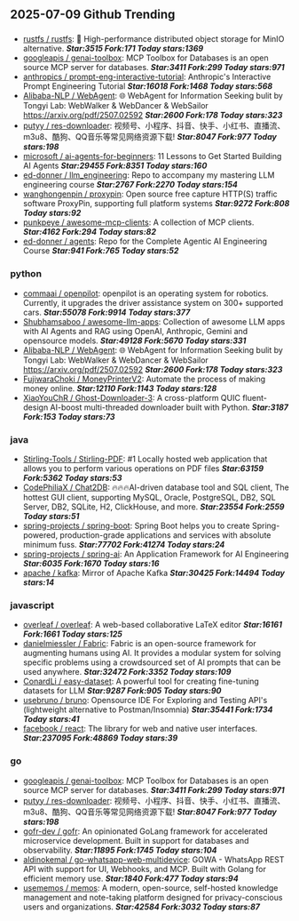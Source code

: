 ## 2025-07-09 Github Trending

### 
* [rustfs / rustfs](https://github.com/rustfs/rustfs): 🚀 High-performance distributed object storage for MinIO alternative. ***Star:3515 Fork:171 Today stars:1369***
* [googleapis / genai-toolbox](https://github.com/googleapis/genai-toolbox): MCP Toolbox for Databases is an open source MCP server for databases. ***Star:3411 Fork:299 Today stars:971***
* [anthropics / prompt-eng-interactive-tutorial](https://github.com/anthropics/prompt-eng-interactive-tutorial): Anthropic's Interactive Prompt Engineering Tutorial ***Star:16018 Fork:1468 Today stars:568***
* [Alibaba-NLP / WebAgent](https://github.com/Alibaba-NLP/WebAgent): 🌐 WebAgent for Information Seeking bulit by Tongyi Lab: WebWalker & WebDancer & WebSailor https://arxiv.org/pdf/2507.02592 ***Star:2600 Fork:178 Today stars:323***
* [putyy / res-downloader](https://github.com/putyy/res-downloader): 视频号、小程序、抖音、快手、小红书、直播流、m3u8、酷狗、QQ音乐等常见网络资源下载! ***Star:8047 Fork:977 Today stars:198***
* [microsoft / ai-agents-for-beginners](https://github.com/microsoft/ai-agents-for-beginners): 11 Lessons to Get Started Building AI Agents ***Star:29455 Fork:8351 Today stars:160***
* [ed-donner / llm_engineering](https://github.com/ed-donner/llm_engineering): Repo to accompany my mastering LLM engineering course ***Star:2767 Fork:2270 Today stars:154***
* [wanghongenpin / proxypin](https://github.com/wanghongenpin/proxypin): Open source free capture HTTP(S) traffic software ProxyPin, supporting full platform systems ***Star:9272 Fork:808 Today stars:92***
* [punkpeye / awesome-mcp-clients](https://github.com/punkpeye/awesome-mcp-clients): A collection of MCP clients. ***Star:4162 Fork:294 Today stars:82***
* [ed-donner / agents](https://github.com/ed-donner/agents): Repo for the Complete Agentic AI Engineering Course ***Star:941 Fork:765 Today stars:52***

### python
* [commaai / openpilot](https://github.com/commaai/openpilot): openpilot is an operating system for robotics. Currently, it upgrades the driver assistance system on 300+ supported cars. ***Star:55078 Fork:9914 Today stars:377***
* [Shubhamsaboo / awesome-llm-apps](https://github.com/Shubhamsaboo/awesome-llm-apps): Collection of awesome LLM apps with AI Agents and RAG using OpenAI, Anthropic, Gemini and opensource models. ***Star:49128 Fork:5670 Today stars:331***
* [Alibaba-NLP / WebAgent](https://github.com/Alibaba-NLP/WebAgent): 🌐 WebAgent for Information Seeking bulit by Tongyi Lab: WebWalker & WebDancer & WebSailor https://arxiv.org/pdf/2507.02592 ***Star:2600 Fork:178 Today stars:323***
* [FujiwaraChoki / MoneyPrinterV2](https://github.com/FujiwaraChoki/MoneyPrinterV2): Automate the process of making money online. ***Star:12110 Fork:1143 Today stars:128***
* [XiaoYouChR / Ghost-Downloader-3](https://github.com/XiaoYouChR/Ghost-Downloader-3): A cross-platform QUIC fluent-design AI-boost multi-threaded downloader built with Python. ***Star:3187 Fork:153 Today stars:73***

### java
* [Stirling-Tools / Stirling-PDF](https://github.com/Stirling-Tools/Stirling-PDF): #1 Locally hosted web application that allows you to perform various operations on PDF files ***Star:63159 Fork:5362 Today stars:53***
* [CodePhiliaX / Chat2DB](https://github.com/CodePhiliaX/Chat2DB): 🔥🔥🔥AI-driven database tool and SQL client, The hottest GUI client, supporting MySQL, Oracle, PostgreSQL, DB2, SQL Server, DB2, SQLite, H2, ClickHouse, and more. ***Star:23554 Fork:2559 Today stars:51***
* [spring-projects / spring-boot](https://github.com/spring-projects/spring-boot): Spring Boot helps you to create Spring-powered, production-grade applications and services with absolute minimum fuss. ***Star:77702 Fork:41274 Today stars:24***
* [spring-projects / spring-ai](https://github.com/spring-projects/spring-ai): An Application Framework for AI Engineering ***Star:6035 Fork:1670 Today stars:16***
* [apache / kafka](https://github.com/apache/kafka): Mirror of Apache Kafka ***Star:30425 Fork:14494 Today stars:14***

### javascript
* [overleaf / overleaf](https://github.com/overleaf/overleaf): A web-based collaborative LaTeX editor ***Star:16161 Fork:1661 Today stars:125***
* [danielmiessler / Fabric](https://github.com/danielmiessler/Fabric): Fabric is an open-source framework for augmenting humans using AI. It provides a modular system for solving specific problems using a crowdsourced set of AI prompts that can be used anywhere. ***Star:32472 Fork:3352 Today stars:109***
* [ConardLi / easy-dataset](https://github.com/ConardLi/easy-dataset): A powerful tool for creating fine-tuning datasets for LLM ***Star:9287 Fork:905 Today stars:90***
* [usebruno / bruno](https://github.com/usebruno/bruno): Opensource IDE For Exploring and Testing API's (lightweight alternative to Postman/Insomnia) ***Star:35441 Fork:1734 Today stars:41***
* [facebook / react](https://github.com/facebook/react): The library for web and native user interfaces. ***Star:237095 Fork:48869 Today stars:39***

### go
* [googleapis / genai-toolbox](https://github.com/googleapis/genai-toolbox): MCP Toolbox for Databases is an open source MCP server for databases. ***Star:3411 Fork:299 Today stars:971***
* [putyy / res-downloader](https://github.com/putyy/res-downloader): 视频号、小程序、抖音、快手、小红书、直播流、m3u8、酷狗、QQ音乐等常见网络资源下载! ***Star:8047 Fork:977 Today stars:198***
* [gofr-dev / gofr](https://github.com/gofr-dev/gofr): An opinionated GoLang framework for accelerated microservice development. Built in support for databases and observability. ***Star:11895 Fork:1745 Today stars:104***
* [aldinokemal / go-whatsapp-web-multidevice](https://github.com/aldinokemal/go-whatsapp-web-multidevice): GOWA - WhatsApp REST API with support for UI, Webhooks, and MCP. Built with Golang for efficient memory use. ***Star:1840 Fork:477 Today stars:94***
* [usememos / memos](https://github.com/usememos/memos): A modern, open-source, self-hosted knowledge management and note-taking platform designed for privacy-conscious users and organizations. ***Star:42584 Fork:3032 Today stars:87***
